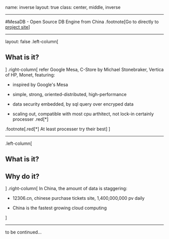 name: inverse
layout: true
class: center, middle, inverse

---
#MesaDB - Open Source DB Engine from China
.footnote[Go to directly to [project site](http://mesadb.com)]

---
layout: false
.left-column[
  ## What is it?
]
.right-column[
refer Google Mesa, C-Store by Michael Stonebraker, Vertica of HP, Monet, featuring:

- inspired by Google's Mesa

- simple, strong, oriented-distributed, high-performance

- data security embedded, by sql query over encryped data

- scaling out, compatible with most cpu arthitect, not lock-in certainly processer .red[*]

.footnote[.red[*] At least processer try their best]
]

---
.left-column[
  ## What is it?
  ## Why do it?
]
.right-column[
In China, the amount of data is staggering:

- 12306.cn, chinese purchase tickets site, 1,400,000,000 pv daily

- China is the fastest growing cloud computing

]

---
to be continued...
